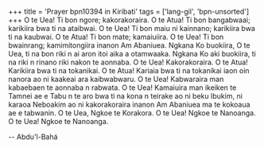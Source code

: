 +++
title = 'Prayer bpn10394 in Kiribati'
tags = ['lang-gil', 'bpn-unsorted']
+++
O te Uea! Ti bon ngore; kakorakoraira. O te Atua! Ti bon bangabwaai; karikiira bwa ti na ataibwai. O te Uea! Ti bon maiu ni kainnano; karikiira bwa ti na kaubwai. O te Atua! Ti bon mate; kamaiuiira. O te Uea! Ti bon bwainrang; kamimitongiira inanon Am Abaniuea. Ngkana Ko buokiira, O te Uea, ti na bon riki n ai aron itoi aika a otamwaaka. Ngkana Ko aki buokiira, ti na riki n rinano riki nakon te aonnaba. O te Uea! Kakorakoraira. O te Atua! Karikiira bwa ti na tokanikai. O te Atua! Kariaia bwa ti na tokanikai iaon oin nanora ao ni kaakeai ara kaibwabwaru. O te Uea! Kabwaraira man kabaebaen te aonnaba n rabwata. O te Uea! Kamaiuira man ikeiken te Tamnei ae e Tabu n te aro bwa ti na kona n teirake ao ni beku Ibukim, ni karaoa Neboakim ao ni kakorakoraira inanon Am Abaniuea ma te kokoaua ae e tabwanin. O te Uea, Ngkoe te Korakora. O te Uea! Ngkoe te Nanoanga. O te Uea! Ngkoe te Nanoanga.

-- Abdu'l-Bahá
